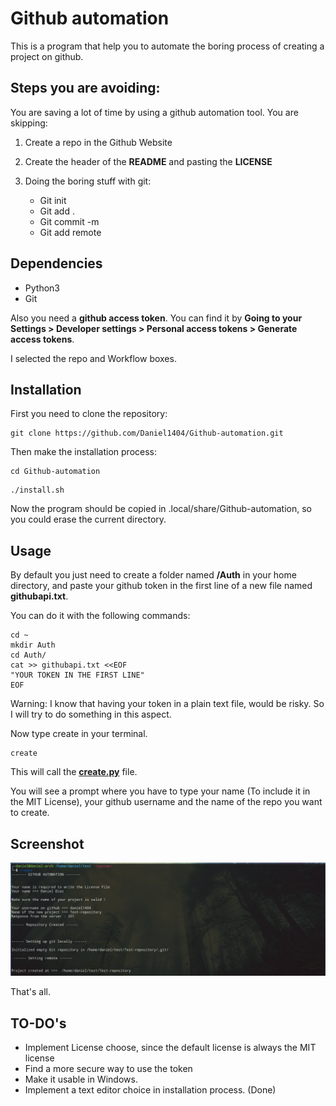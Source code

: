 # Github automation

This is a program that help you to automate the boring process of creating a project on github.

## Steps you are avoiding:

You are saving a lot of time by using a github automation tool. You are skipping:

1. Create a repo in the Github Website
2. Create the header of the **README** and pasting the **LICENSE**
3. Doing the boring stuff with git:
    
    * Git init
    * Git add .
    * Git commit -m
    * Git add remote


## Dependencies

* Python3
* Git

Also you need a **github access token**. You can find it by **Going to your Settings > Developer settings > Personal access tokens > Generate access tokens**.

I selected the repo and Workflow boxes.

## Installation

First you need to clone the repository:

```
git clone https://github.com/Daniel1404/Github-automation.git
```
Then make the installation process:

```
cd Github-automation
```

```
./install.sh
```
Now the program should be copied in .local/share/Github-automation, so you could erase the current directory.

## Usage 

By default you just need to create a folder named **/Auth** in your home directory, and paste your github token in the first line of a new file named **githubapi.txt**.

You can do it with the following commands:

```
cd ~
mkdir Auth
cd Auth/
cat >> githubapi.txt <<EOF
"YOUR TOKEN IN THE FIRST LINE"
EOF
```
Warning: I know that having your token in a plain text file, would be risky. So I will try to do something in this aspect.

Now type create in your terminal.

```
create
```

This will call the **[create.py](https://github.com/Daniel1404/Github-automation/blob/main/create.py)** file.

You will see a prompt where you have to type your name (To include it in the MIT License), your github username and the name of the repo you want to create.

## Screenshot
![Creating a repo](.screenshots/create.png "Creating a repo")

That's all.

## TO-DO's

* Implement License choose, since the default license is always the MIT license
* Find a more secure way to use the token
* Make it usable in Windows.
* Implement a text editor choice in installation process. (Done)

